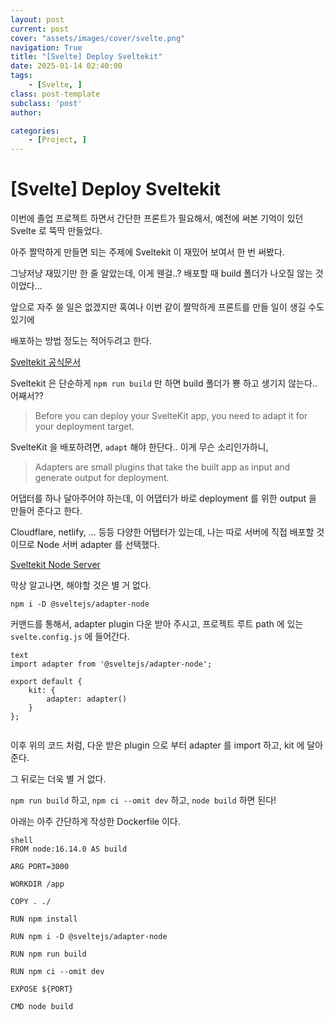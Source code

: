 ```yaml
---
layout: post
current: post
cover: "assets/images/cover/svelte.png"
navigation: True
title: "[Svelte] Deploy Sveltekit"
date: 2025-01-14 02:40:00
tags:
    - [Svelte, ]
class: post-template
subclass: 'post'
author: 

categories:
    - [Project, ]
---
```


# [Svelte] Deploy Sveltekit


이번에 졸업 프로젝트 하면서 간단한 프론트가 필요해서, 예전에 써본 기억이 있던 Svelte 로 뚝딱 만들었다.


아주 짤막하게 만들면 되는 주제에 Sveltekit 이 재밌어 보여서 한 번 써봤다.


그냥저냥 재밌기만 한 줄 알았는데, 이게 웬걸..? 배포할 때 build 폴더가 나오질 않는 것이었다...


앞으로 자주 쓸 일은 없겠지만 혹여나 이번 같이 짤막하게 프론트를 만들 일이 생길 수도 있기에


배포하는 방법 정도는 적어두려고 한다.


[Sveltekit 공식문서](https://kit.svelte.dev/docs/building-your-app)


Sveltekit 은 단순하게 `npm run build` 만 하면 build 폴더가 뿅 하고 생기지 않는다.. 어째서??


> Before you can deploy your SvelteKit app, you need to adapt it for your deployment target.


SvelteKit 을 배포하려면, `adapt` 해야 한단다.. 이게 무슨 소리인가하니,


> Adapters are small plugins that take the built app as input and generate output for deployment.


어댑터를 하나 달아주어야 하는데, 이 어댑터가 바로 deployment 를 위한 output 을 만들어 준다고 한다.


Cloudflare, netlify, ... 등등 다양한 어탭터가 있는데, 나는 따로 서버에 직접 배포할 것이므로 Node 서버 adapter 를 선택했다.


[Sveltekit Node Server](https://kit.svelte.dev/docs/adapter-node)


막상 알고나면, 해야할 것은 별 거 없다.


`npm i -D @sveltejs/adapter-node`


커맨드를 통해서, adapter plugin 다운 받아 주시고, 프로젝트 루트 path 에 있는 `svelte.config.js` 에 들어간다.



```
text
import adapter from '@sveltejs/adapter-node';

export default {
	kit: {
		adapter: adapter()
	}
};


```



이후 위의 코드 처럼, 다운 받은 plugin 으로 부터 adapter 를 import 하고, kit 에 달아준다.


그 뒤로는 더욱 별 거 없다.


`npm run build` 하고, `npm ci --omit dev` 하고, `node build` 하면 된다!


아래는 아주 간단하게 작성한 Dockerfile 이다.



```
shell
FROM node:16.14.0 AS build

ARG PORT=3000

WORKDIR /app

COPY . ./

RUN npm install

RUN npm i -D @sveltejs/adapter-node

RUN npm run build

RUN npm ci --omit dev

EXPOSE ${PORT}

CMD node build



```



